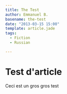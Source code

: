 ```yaml
---
title: The Test
author: Emmanuel B.
basename: the-test
date: "2013-03-15 15:00"
template: article.jade
tags:
  - Fiction
  - Russian

---
```


# Test d'article

Ceci est un gros gros test
